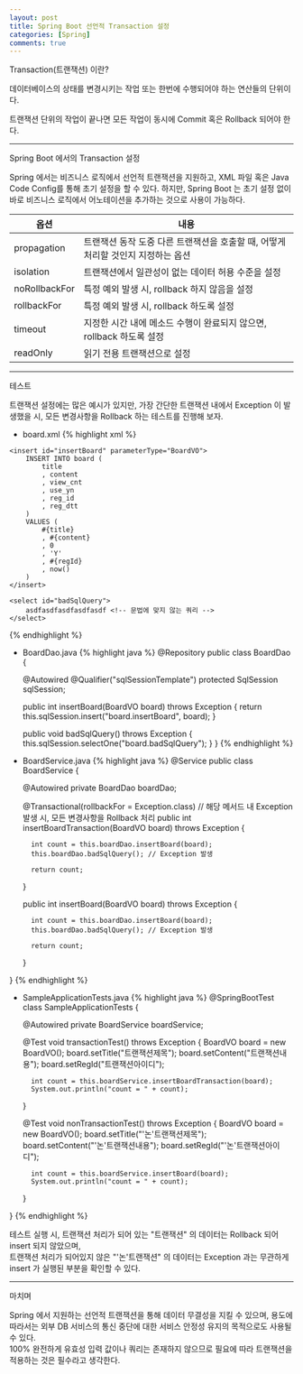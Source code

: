 ```yaml
---
layout: post
title: Spring Boot 선언적 Transaction 설정
categories: [Spring]
comments: true
---
```


Transaction(트랜잭션) 이란?

데이터베이스의 상태를 변경시키는 작업 또는 한번에 수행되어야 하는 연산들의 단위이다.

트랜잭션 단위의 작업이 끝나면 모든 작업이 동시에 Commit 혹은 Rollback 되어야 한다.

-------------

Spring Boot 에서의 Transaction 설정

Spring 에서는 비즈니스 로직에서 선언적 트랜잭션을 지원하고, XML 파일 혹은 Java Code Config를 통해 초기 설정을 할 수 있다.
하지만, Spring Boot 는 초기 설정 없이 바로 비즈니스 로직에서 어노테이션을 추가하는 것으로 사용이 가능하다.

|옵션|내용|
|------------------------------|------------------------------|
|propagation|트랜잭션 동작 도중 다른 트랜잭션을 호출할 때, 어떻게 처리할 것인지 지정하는 옵션|
|isolation|트랜잭션에서 일관성이 없는 데이터 허용 수준을 설정|
|noRollbackFor|특정 예외 발생 시, rollback 하지 않음을 설정|
|rollbackFor|특정 예외 발생 시, rollback 하도록 설정|
|timeout|지정한 시간 내에 메소드 수행이 완료되지 않으면, rollback 하도록 설정|
|readOnly|읽기 전용 트랜잭션으로 설정|

-------------

테스트

트랜잭션 설정에는 많은 예시가 있지만, 가장 간단한 트랜잭션 내에서 Exception 이 발생했을 시, 모든 변경사항을 Rollback 하는 테스트를 진행해 보자.

- board.xml
{% highlight xml %}
<?xml version="1.0" encoding="UTF-8"?>
<!DOCTYPE mapper PUBLIC "-//mybatis.org//DTD Mapper 3.0//EN" "http://mybatis.org/dtd/mybatis-3-mapper.dtd">

<mapper namespace="board">

	<insert id="insertBoard" parameterType="BoardVO">
		INSERT INTO board (
			title
			, content
			, view_cnt
			, use_yn
			, reg_id
			, reg_dtt
		)
		VALUES (
			#{title}
			, #{content}
			, 0
			, 'Y'
			, #{regId}
			, now()
		)
	</insert>
	
	<select id="badSqlQuery">
		asdfasdfasdfasdfasdf <!-- 문법에 맞지 않는 쿼리 -->
	</select>
		
</mapper>
{% endhighlight %}

- BoardDao.java
{% highlight java %}
@Repository
public class BoardDao {
	
	@Autowired
	@Qualifier("sqlSessionTemplate")
	protected SqlSession sqlSession;
	
	public int insertBoard(BoardVO board) throws Exception {
		return this.sqlSession.insert("board.insertBoard", board);
	}
	
	public void badSqlQuery() throws Exception {
		this.sqlSession.selectOne("board.badSqlQuery");
	}
}
{% endhighlight %}

- BoardService.java
{% highlight java %}
@Service
public class BoardService {

	@Autowired
	private BoardDao boardDao;
	
	@Transactional(rollbackFor = Exception.class) // 해당 메서드 내 Exception 발생 시, 모든 변경사항을 Rollback 처리
	public int insertBoardTransaction(BoardVO board) throws Exception {
		
		int count = this.boardDao.insertBoard(board);
		this.boardDao.badSqlQuery(); // Exception 발생
		
		return count;
	}
	
	public int insertBoard(BoardVO board) throws Exception {
		
		int count = this.boardDao.insertBoard(board);
		this.boardDao.badSqlQuery(); // Exception 발생
		
		return count;
	}
	
}
{% endhighlight %}

- SampleApplicationTests.java
{% highlight java %}
@SpringBootTest
class SampleApplicationTests {
	
	@Autowired
	private BoardService boardService;

	@Test
	void transactionTest() throws Exception {
		BoardVO board = new BoardVO();
		board.setTitle("트랜잭션제목");
		board.setContent("트랜잭션내용");
		board.setRegId("트랜잭션아이디");
		
		int count = this.boardService.insertBoardTransaction(board);
		System.out.println("count = " + count);
	}
	
	@Test
	void nonTransactionTest() throws Exception {
		BoardVO board = new BoardVO();
		board.setTitle("'논'트랜잭션제목");
		board.setContent("'논'트랜잭션내용");
		board.setRegId("'논'트랜잭션아이디");
		
		int count = this.boardService.insertBoard(board);
		System.out.println("count = " + count);
	}

}
{% endhighlight %}

테스트 실행 시, 트랜잭션 처리가 되어 있는 "트랜잭션" 의 데이터는 Rollback 되어 insert 되지 않았으며,  
트랜잭션 처리가 되어있지 않은 "'논'트랜잭션" 의 데이터는 Exception 과는 무관하게 insert 가 실행된 부분을 확인할 수 있다.

-------------

마치며

Spring 에서 지원하는 선언적 트랜잭션을 통해 데이터 무결성을 지킬 수 있으며, 용도에 따라서는 외부 DB 서비스의 통신 중단에 대한 서비스 안정성 유지의 목적으로도 사용될 수 있다.  
100% 완전하게 유효성 입력 값이나 쿼리는 존재하지 않으므로 필요에 따라 트랜잭션을 적용하는 것은 필수라고 생각한다.